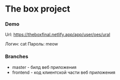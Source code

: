 # The box project

### Demo
Url: https://theboxfinal.netlify.app/app/user/oes/ural

Логин: cat
Пароль: meow

### Branches
* master - билд веб приложения
* frontend - код клиентской части веб приложения